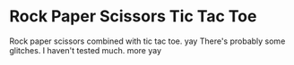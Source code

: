 # Rock Paper Scissors Tic Tac Toe
Rock paper scissors combined with tic tac toe.
yay
There's probably some glitches. I haven't tested much.
more yay